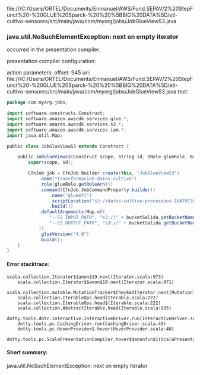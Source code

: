 file:///C:/Users/ORTEL/Documents/Enmanuel/AWS/Fund.SEPAV/2%20StepFunct%20-%20GLUE%20Sparck-%20%20%5BBIG%20DATA%5D/etl-cultivo-sensores/src/main/java/com/myorg/jobs/JobGlueViewS3.java
### java.util.NoSuchElementException: next on empty iterator

occurred in the presentation compiler.

presentation compiler configuration:


action parameters:
offset: 945
uri: file:///C:/Users/ORTEL/Documents/Enmanuel/AWS/Fund.SEPAV/2%20StepFunct%20-%20GLUE%20Sparck-%20%20%5BBIG%20DATA%5D/etl-cultivo-sensores/src/main/java/com/myorg/jobs/JobGlueViewS3.java
text:
```scala
package com.myorg.jobs;

import software.constructs.Construct;
import software.amazon.awscdk.services.glue.*;
import software.amazon.awscdk.services.s3.*;
import software.amazon.awscdk.services.iam.*;
import java.util.Map;

public class JobGlueViewS3 extends Construct {

    public JobGlueViewS3(Construct scope, String id, IRole glueRole, Bucket bucketSalida, String accountId) {
        super(scope, id);

        CfnJob job = CfnJob.Builder.create(this, "JobGlueViewS3")
            .name("transformacion-datos-cultivo")
            .role(glueRole.getRoleArn())
            .command(CfnJob.JobCommandProperty.builder()
                .name("glueetl")
                .scriptLocation("s3://datos-cultivo-procesados-164797387787-us-east-1/scripts/transform-cultivo.scala")
                .build())
            .defaultArguments(Map.of(
                "--S3_INPUT_PATH", "s3://" + bucketSalida.getBucketName() + "/raw-da@@ta/",
                "--S3_OUTPUT_PATH", "s3://" + bucketSalida.getBucketName() + "/processed-data/"
            ))
            .glueVersion("4.0")
            .build();
    }
}

```



#### Error stacktrace:

```
scala.collection.Iterator$$anon$19.next(Iterator.scala:973)
	scala.collection.Iterator$$anon$19.next(Iterator.scala:971)
	scala.collection.mutable.MutationTracker$CheckedIterator.next(MutationTracker.scala:76)
	scala.collection.IterableOps.head(Iterable.scala:222)
	scala.collection.IterableOps.head$(Iterable.scala:222)
	scala.collection.AbstractIterable.head(Iterable.scala:935)
	dotty.tools.dotc.interactive.InteractiveDriver.run(InteractiveDriver.scala:164)
	dotty.tools.pc.CachingDriver.run(CachingDriver.scala:45)
	dotty.tools.pc.HoverProvider$.hover(HoverProvider.scala:40)
	dotty.tools.pc.ScalaPresentationCompiler.hover$$anonfun$1(ScalaPresentationCompiler.scala:389)
```
#### Short summary: 

java.util.NoSuchElementException: next on empty iterator